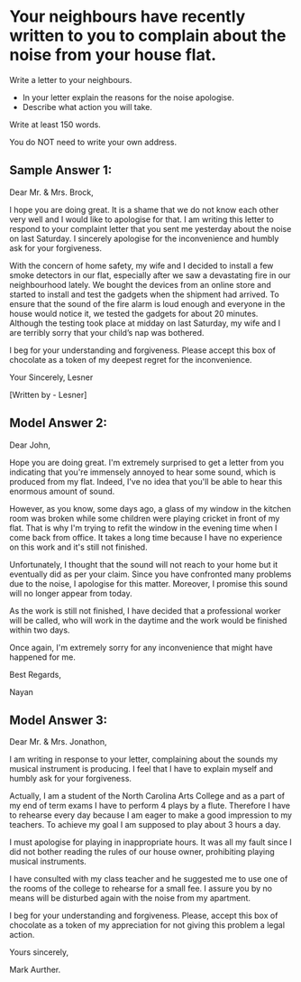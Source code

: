 # Your neighbours have recently written to you to complain about the noise from your house flat.

Write a letter to your neighbours. 

- In your letter explain the reasons for the noise apologise.
- Describe what action you will take.

Write at least 150 words.

You do NOT need to write your own address.

 

## Sample Answer 1:

Dear Mr. & Mrs. Brock,

I hope you are doing great. It is a shame that we do not know each other very well and I would like to apologise for that. I am writing this letter to respond to your complaint letter that you sent me yesterday about the noise on last Saturday. I sincerely apologise for the inconvenience and humbly ask for your forgiveness.

With the concern of home safety, my wife and I decided to install a few smoke detectors in our flat, especially after we saw a devastating fire in our neighbourhood lately. We bought the devices from an online store and started to install and test the gadgets when the shipment had arrived. To ensure that the sound of the fire alarm is loud enough and everyone in the house would notice it, we tested the gadgets for about 20 minutes. Although the testing took place at midday on last Saturday, my wife and I are terribly sorry that your child’s nap was bothered.

I beg for your understanding and forgiveness. Please accept this box of chocolate as a token of my deepest regret for the inconvenience.

Your Sincerely,
Lesner

[Written by - Lesner]

 

## Model Answer 2:

Dear John,

Hope you are doing great. I'm extremely surprised to get a letter from you indicating that you're immensely annoyed to hear some sound, which is produced from my flat. Indeed, I've no idea that you'll be able to hear this enormous amount of sound.
 
However, as you know, some days ago, a glass of my window in the kitchen room was broken while some children were playing cricket in front of my flat. That is why I'm trying to refit the window in the evening time when I come back from office. It takes a long time because I have no experience on this work and it's still not finished.
 
Unfortunately, I thought that the sound will not reach to your home but it eventually did as per your claim. Since you have confronted many problems due to the noise, I apologise for this matter. Moreover, I promise this sound will no longer appear from today.
 
As the work is still not finished, I have decided that a professional worker will be called, who will work in the daytime and the work would be finished within two days.
 
Once again, I'm extremely sorry for any inconvenience that might have happened for me.
 
Best Regards,    

Nayan


 

## Model Answer 3:

Dear Mr. & Mrs. Jonathon,

I am writing in response to your letter, complaining about the sounds my musical instrument is producing. I feel that I have to explain myself and humbly ask for your forgiveness.

Actually, I am a student of the North Carolina Arts College and as a part of my end of term exams I have to perform 4 plays by a flute. Therefore I have to rehearse every day because I am eager to make a good impression to my teachers. To achieve my goal I am supposed to play about 3 hours a day.

I must apologise for playing in inappropriate hours. It was all my fault since I did not bother reading the rules of our house owner, prohibiting playing musical instruments.

I have consulted with my class teacher and he suggested me to use one of the rooms of the college to rehearse for a small fee. I assure you by no means will be disturbed again with the noise from my apartment.

I beg for your understanding and forgiveness. Please, accept this box of chocolate as a token of my appreciation for not giving this problem a legal action.

Yours sincerely,


Mark Aurther.